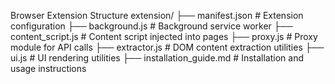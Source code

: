 Browser Extension Structure
extension/
├── manifest.json                 # Extension configuration
├── background.js                 # Background service worker
├── content_script.js             # Content script injected into pages
├── proxy.js                      # Proxy module for API calls
├── extractor.js                  # DOM content extraction utilities
├── ui.js                         # UI rendering utilities
├── installation_guide.md         # Installation and usage instructions

